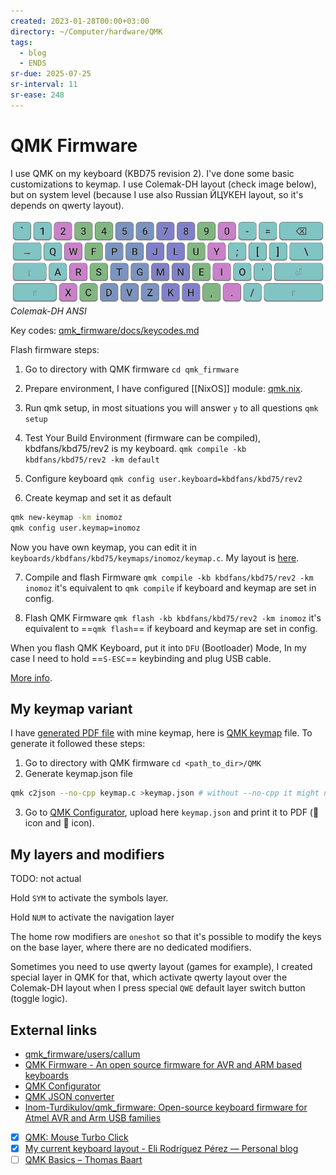 ```yaml
---
created: 2023-01-28T00:00+03:00
directory: ~/Computer/hardware/QMK
tags:
  - blog
  - ENDS
sr-due: 2025-07-25
sr-interval: 11
sr-ease: 248
---
```


# QMK Firmware

I use QMK on my keyboard (KBD75 revision 2). I've done some basic customizations to keymap. I use Colemak-DH layout (check image below), but on system level (because I use also Russian ЙЦУКЕН layout, so it's depends on qwerty layout).

![Colemak-DH ANSI](img/Colemak-DH_ANSI.png)
_Colemak-DH ANSI_

Key codes: [qmk_firmware/docs/keycodes.md](https://github.com/qmk/qmk_firmware/blob/master/docs/keycodes.md)

Flash firmware steps:

1. Go to directory with QMK firmware `cd qmk_firmware`

2. Prepare environment, I have configured [[NixOS]] module: [qmk.nix](https://github.com/iturdikulov/dotfiles/blob/master/modules/hardware/qmk.nix).

3. Run qmk setup, in most situations you will answer `y` to all questions `qmk setup`

4. Test Your Build Environment (firmware can be compiled), kbdfans/kbd75/rev2 is my keyboard. `qmk compile -kb kbdfans/kbd75/rev2 -km default`

5. Configure keyboard `qmk config user.keyboard=kbdfans/kbd75/rev2`

6. Create keymap and set it as default

```bash
qmk new-keymap -km inomoz
qmk config user.keymap=inomoz
```

Now you have own keymap, you can edit it in `keyboards/kbdfans/kbd75/keymaps/inomoz/keymap.c`. My layout is [here](./external/keymap.c).

7. Compile and flash Firmware `qmk compile -kb kbdfans/kbd75/rev2 -km inomoz` it's equivalent to `qmk compile` if keyboard and keymap are set in config.

8. Flash QMK Firmware `qmk flash -kb kbdfans/kbd75/rev2 -km inomoz` it's equivalent to ==`qmk flash`== if keyboard and keymap are set in config.

When you flash QMK Keyboard, put it into `DFU` (Bootloader) Mode, In my case I need to hold ==`S-ESC`== keybinding and plug USB cable.

[More info](https://docs.qmk.fm/#/newbs_flashing?id=put-your-keyboard-into-dfu-bootloader-mode).

## My keymap variant

I have [generated PDF file](./img/ref-QMK_config.pdf) with mine keymap, here is [QMK keymap](external/keymap.c) file. To generate it followed these steps:

1. Go to directory with QMK firmware `cd <path_to_dir>/QMK`
2. Generate keymap.json file

```bash
qmk c2json --no-cpp keymap.c >keymap.json # without --no-cpp it might not work
```

3. Go to [QMK Configurator](https://config.qmk.fm/), upload here `keymap.json` and print it to PDF ( icon and  icon).

## My layers and modifiers

TODO: not actual

Hold `SYM` to activate the symbols layer.

Hold `NUM` to activate the navigation layer

The home row modifiers are `oneshot` so that it's possible to modify the keys on the base layer, where there are no dedicated modifiers.

Sometimes you need to use qwerty layout (games for example), I created special layer in QMK for that, which activate qwerty layout over the Colemak-DH layout when I press special `QWE` default layer switch button (toggle logic).

## External links

- [qmk_firmware/users/callum](https://github.com/callum-oakley/qmk_firmware/tree/master/users/callum)
- [QMK Firmware - An open source firmware for AVR and ARM based keyboards](https://qmk.fm/)
- [QMK Configurator](https://config.qmk.fm/#/kbdfans/kbd75/rev2/LAYOUT)
- [QMK JSON converter](https://jhelvy.shinyapps.io/qmkjsonconverter/)
- [Inom-Turdikulov/qmk_firmware: Open-source keyboard firmware for Atmel AVR and Arm USB families](https://github.com/inomoz/qmk_firmware)
- [x] [QMK: Mouse Turbo Click](https://getreuer.info/posts/keyboards/mouse-turbo-click/index.html)
- [x] [My current keyboard layout - Eli Rodríguez Pérez — Personal blog](https://eli-rodriguez.com/en/posts/my-current-keyboard-layout/)
- [ ] [QMK Basics – Thomas Baart](https://thomasbaart.nl/category/mechanical-keyboards/firmware/qmk/qmk-basics/)
